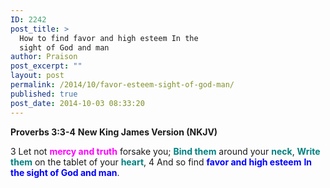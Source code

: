 ```yaml
---
ID: 2242
post_title: >
  How to find favor and high esteem In the
  sight of God and man
author: Praison
post_excerpt: ""
layout: post
permalink: /2014/10/favor-esteem-sight-of-god-man/
published: true
post_date: 2014-10-03 08:33:20
---
```

<strong>Proverbs 3:3-4</strong>
<strong> New King James Version (NKJV)</strong>

3 Let not <span style="color: #ff00ff;"><strong>mercy and truth</strong></span> forsake you;
<span style="color: #008080;"><strong>Bind them</strong></span> around your <span style="color: #008080;"><strong>neck</strong></span>,
<span style="color: #008080;"><strong>Write them</strong></span> on the tablet of your <span style="color: #008080;"><strong>heart</strong></span>,
4 And so find <span style="color: #0000ff;"><strong>favor and high esteem</strong></span>
<span style="color: #0000ff;"><strong> In the sight of God and man</strong></span>.